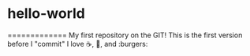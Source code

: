 # hello-world
=============
My first repository on the GIT!
This is the first version before I "commit"
I love :coffee:, :pizza:, and :burgers:
